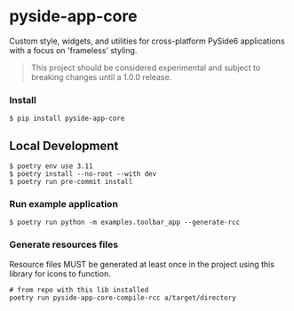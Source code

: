 # pyside-app-core

Custom style, widgets, and utilities for cross-platform PySide6 applications with a focus on 'frameless' styling.

> This project should be considered experimental and subject to breaking changes until a 1.0.0 release.


### Install

```shell
$ pip install pyside-app-core
```


## Local Development

```shell
$ poetry env use 3.11
$ poetry install --no-root --with dev
$ poetry run pre-commit install
```


### Run example application

```shell
$ poetry run python -m examples.toolbar_app --generate-rcc
```

### Generate resources files

Resource files MUST be generated at least once in the project using this library for icons to function.

```shell
# from repo with this lib installed
poetry run pyside-app-core-compile-rcc a/target/directory
```